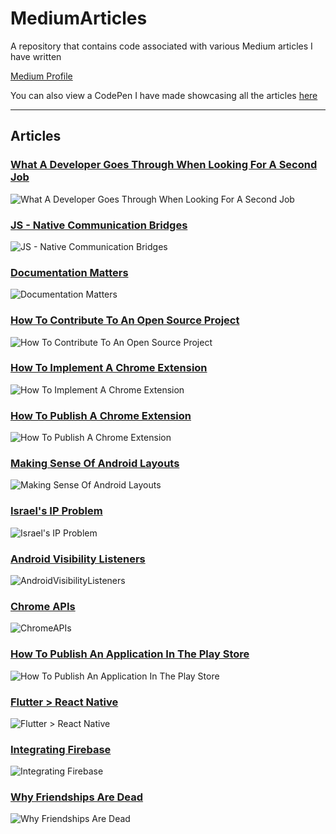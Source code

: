 # MediumArticles
A repository that contains code associated with various Medium articles I have written

[Medium Profile](https://medium.com/@tomerpacific)

You can also view a CodePen I have made showcasing all the articles [here](https://codepen.io/TomerBenRachel/pen/NeMRmG)

---
## Articles

### [What A Developer Goes Through When Looking For A Second Job](https://medium.freecodecamp.org/what-a-developer-goes-through-when-looking-for-a-second-job-f061c26ffd8f)

![What A Developer Goes Through When Looking For A Second Job](https://github.com/TomerPacific/MediumArticles/blob/master/images/developerSecondJob.jpg)

### [JS - Native Communication Bridges](https://medium.com/@tomerpacific/burning-bridges-native-part-1-7baef82b3f02)

![JS - Native Communication Bridges](https://github.com/TomerPacific/MediumArticles/blob/master/images/communicationBridgePart1.jpg?raw=true)

### [Documentation Matters](https://medium.com/@tomerpacific/documentation-matters-41ef62dd5c2f)

![Documentation Matters](https://github.com/TomerPacific/MediumArticles/blob/master/images/Documentation.jpg?raw=true)

### [How To Contribute To An Open Source Project](https://medium.com/@tomerpacific/how-to-contribute-to-an-open-source-repository-d66b5e99eec5)

![How To Contribute To An Open Source Project](https://github.com/TomerPacific/MediumArticles/blob/master/images/FirstPR.jpg?raw=true)

### [How To Implement A Chrome Extension](https://medium.freecodecamp.org/how-to-implement-a-chrome-extension-3802d63b5376)

![How To Implement A Chrome Extension](https://github.com/TomerPacific/MediumArticles/blob/master/images/chromeExtensionArticle.jpg?raw=true)

### [How To Publish A Chrome Extension](https://medium.freecodecamp.org/how-to-publish-your-chrome-extension-dd8400a3d53)

![How To Publish A Chrome Extension](https://github.com/TomerPacific/MediumArticles/blob/master/images/howToPublishChromeExtension.jpg?raw=true)

### [Making Sense Of Android Layouts](https://medium.freecodecamp.org/how-to-make-sense-of-the-many-android-layouts-693b262706e0)

![Making Sense Of Android Layouts](https://github.com/TomerPacific/MediumArticles/blob/master/images/AndroidLayouts.jpg?raw=true)

### [Israel's IP Problem](https://hackernoon.com/israels-ip-problem-7d8916cb93ec)

![Israel's IP Problem](https://github.com/TomerPacific/MediumArticles/blob/master/images/IsraelIPProblem.jpg?raw=true)

### [Android Visibility Listeners](https://medium.freecodecamp.org/how-and-why-to-use-android-visibility-listeners-971e3b6511ec)

![AndroidVisibilityListeners](https://github.com/TomerPacific/MediumArticles/blob/master/images/AndroidVisibility.jpg?raw=true)

### [Chrome APIs](https://medium.freecodecamp.org/features-of-the-chrome-api-you-should-know-bf5c8b6c7733)

![ChromeAPIs](https://github.com/TomerPacific/MediumArticles/blob/master/images/ChromeAPI.jpg?raw=true)

### [How To Publish An Application In The Play Store](https://medium.freecodecamp.org/how-to-publish-an-application-in-the-play-store-8ddcc6dc3587)

![How To Publish An Application In The Play Store](https://github.com/TomerPacific/MediumArticles/blob/master/images/PlayStorePublish.jpg?raw=true)

### [Flutter > React Native](https://hackernoon.com/flutter-react-native-b5e82a2c3e82)

![Flutter > React Native](https://github.com/TomerPacific/MediumArticles/blob/master/images/FlutterReact.jpg?raw=true)

### [Integrating Firebase](https://medium.freecodecamp.org/how-to-integrate-firebase-with-your-application-74fdde01dfe2)

![Integrating Firebase](https://github.com/TomerPacific/MediumArticles/blob/master/images/IntegratingFirebase.jpg?raw=true)

### [Why Friendships Are Dead](https://hackernoon.com/why-friendships-are-dead-4db6f27962da)

![Why Friendships Are Dead](https://github.com/TomerPacific/MediumArticles/blob/master/images/Friendships.jpg?raw=true)
